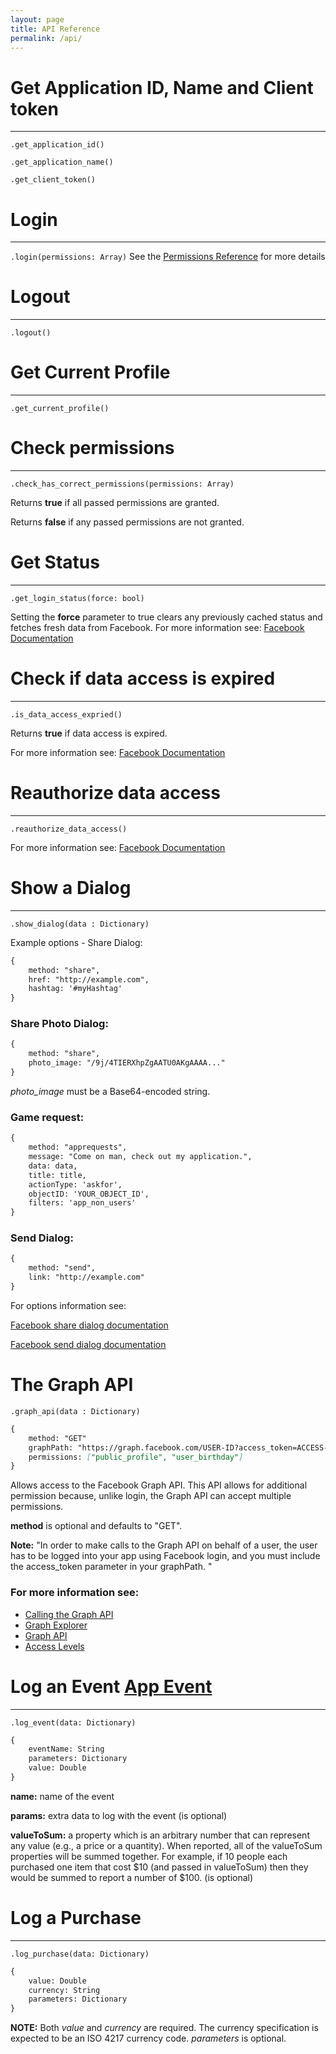 ```yaml
---
layout: page
title: API Reference
permalink: /api/
---
```


# Get Application ID, Name and Client token
---
`.get_application_id()`

`.get_application_name()`

`.get_client_token()`

# Login
---
`.login(permissions: Array)` See the [Permissions Reference](https://developers.facebook.com/docs/permissions/reference/) for more details

# Logout
---
`.logout()`

# Get Current Profile
---
`.get_current_profile()`

# Check permissions
---
`.check_has_correct_permissions(permissions: Array)`

Returns **true** if all passed permissions are granted.

Returns **false** if any passed permissions are not granted.

# Get Status
---
`.get_login_status(force: bool)`

Setting the **force** parameter to true clears any previously cached status and fetches fresh data from Facebook.
For more information see: [Facebook Documentation](https://developers.facebook.com/docs/reference/javascript/FB.getLoginStatus)

# Check if data access is expired
---
`.is_data_access_expried()`

Returns **true** if data access is expired.

For more information see: [Facebook Documentation](https://developers.facebook.com/docs/facebook-login/auth-vs-data/#testing-when-access-to-user-data-expires)

# Reauthorize data access
---
`.reauthorize_data_access()`

For more information see: [Facebook Documentation](https://developers.facebook.com/docs/facebook-login/auth-vs-data/#data-access-expiration)

# Show a Dialog
---
`.show_dialog(data : Dictionary)`

Example options - Share Dialog:
```markdown
{
    method: "share",
    href: "http://example.com",
    hashtag: '#myHashtag'
}
```

### Share Photo Dialog:
```markdown
{
    method: "share",
    photo_image: "/9j/4TIERXhpZgAATU0AKgAAAA..."
}
```
_photo_image_ must be a Base64-encoded string.

### Game request:
```markdown
{
    method: "apprequests",
    message: "Come on man, check out my application.",
    data: data,
    title: title,
    actionType: 'askfor',
    objectID: 'YOUR_OBJECT_ID', 
    filters: 'app_non_users'
}
```

### Send Dialog:
```markdown
{
    method: "send",
    link: "http://example.com"
}
```
For options information see:

[Facebook share dialog documentation](https://developers.facebook.com/docs/sharing/reference/share-dialog)

[Facebook send dialog documentation](https://developers.facebook.com/docs/sharing/reference/send-dialog)

# The Graph API
`.graph_api(data : Dictionary)`
```markdown
{
    method: "GET"
    graphPath: "https://graph.facebook.com/USER-ID?access_token=ACCESS-TOKEN"
    permissions: ["public_profile", "user_birthday"]
}
```
Allows access to the Facebook Graph API. This API allows for additional permission because, unlike login, the Graph API can accept multiple permissions.

**method** is optional and defaults to "GET".

**Note:** "In order to make calls to the Graph API on behalf of a user, the user has to be logged into your app using Facebook login, and you must include the access_token parameter in your graphPath. "

### For more information see:

- [Calling the Graph API](https://developers.facebook.com/docs/android/graph)
- [Graph Explorer](https://developers.facebook.com/tools/explorer)
- [Graph API](https://developers.facebook.com/docs/graph-api)
- [Access Levels](https://developers.facebook.com/docs/graph-api/overview/access-levels)

# Log an Event [App Event](https://developers.facebook.com/docs/app-events/)
---
`.log_event(data: Dictionary)`
```markdown
{
    eventName: String
    parameters: Dictionary
    value: Double
}
```
**name:** name of the event

**params:** extra data to log with the event (is optional)

**valueToSum:** a property which is an arbitrary number that can represent any value (e.g., a price or a quantity). When reported, all of the valueToSum properties will be summed together. For example, if 10 people each purchased one item that cost $10 (and passed in valueToSum) then they would be summed to report a number of $100. (is optional)

# Log a Purchase
---
`.log_purchase(data: Dictionary)`
```markdown
{
    value: Double
    currency: String
    parameters: Dictionary
}
```
**NOTE:** Both _value_ and _currency_ are required. The currency specification is expected to be an ISO 4217 currency code. _parameters_ is optional.
